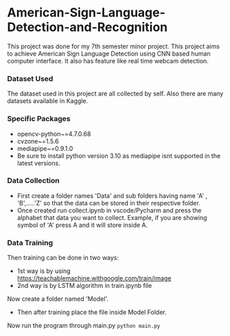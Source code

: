 # American-Sign-Language-Detection-and-Recognition
This project was done for my 7th semester minor project.
This project aims to achieve American Sign Language Detection using CNN based human computer interface. It also has feature like real time webcam detection.

### Dataset Used

The dataset used in this project are all collected by self. Also there are many datasets available in Kaggle.

### Specific Packages

* opencv-python~=4.7.0.68
* cvzone~=1.5.6
* mediapipe~=0.9.1.0
* Be sure to install python version 3.10 as mediapipe isnt supported in the latest versions.

### Data Collection
* First create a folder names 'Data' and sub folders having name 'A' , 'B',.....'Z' so that the data can be stored in their respective folder.
* Once created run collect.ipynb in vscode/Pycharm and press the alphabet that data you want to collect. Example, if you are showing symbol of 'A' press A and it will store inside A.

### Data Training
Then training can be done in two ways:
* 1st way is by using https://teachablemachine.withgoogle.com/train/image
* 2nd way is by LSTM algorithm in train.ipynb file

Now create a folder named 'Model'.
* Then after training place the file inside Model Folder.

Now run the program through main.py
  `python main.py`
